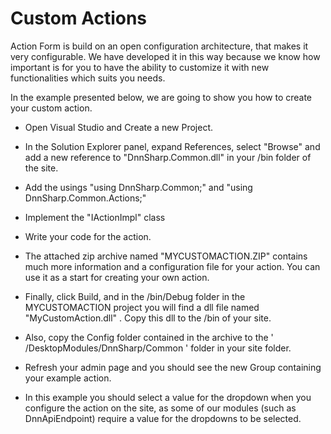 # Custom Actions

Action Form is build on an open configuration architecture, that makes it very configurable. We have developed it in this way because we know how important is for you to have the ability to customize it with new functionalities which suits you needs.

In the example presented below, we are going to show you how to create your custom action.

- Open Visual Studio and Create a new Project.
- In the Solution Explorer panel, expand References, select "Browse" and add a new reference to "DnnSharp.Common.dll" in your /bin folder of the site.
- Add the usings "using DnnSharp.Common;" and "using DnnSharp.Common.Actions;"
- Implement the "IActionImpl" class
- Write your code for the action.
- The attached zip archive named "MYCUSTOMACTION.ZIP" contains much more information and a configuration file for your action. You can use it as a start for creating your own action.

- Finally, click Build, and in the /bin/Debug folder in the MYCUSTOMACTION project you will find a dll file named "MyCustomAction.dll" . Copy this dll to the /bin of your site.
- Also, copy the Config folder contained in the archive to the ' /DesktopModules/DnnSharp/Common ' folder in your site folder.
- Refresh your admin page and you should see the new Group containing your example action.

- In this example you should select a value for the dropdown when you configure the action on the site, as some of our modules (such as DnnApiEndpoint) require a value for the dropdowns to be selected.
